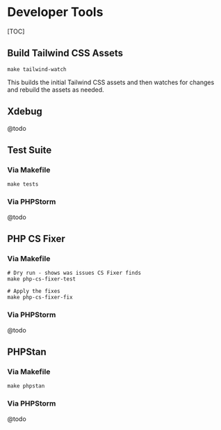 # Developer Tools

[TOC]

## Build Tailwind CSS Assets
```
make tailwind-watch
```
This builds the initial Tailwind CSS assets and then watches for changes and rebuild the assets as needed.

## Xdebug

@todo

## Test Suite

### Via Makefile
```
make tests
```

### Via PHPStorm

@todo

## PHP CS Fixer

### Via Makefile
```
# Dry run - shows was issues CS Fixer finds
make php-cs-fixer-test
```

```
# Apply the fixes
make php-cs-fixer-fix
```

### Via PHPStorm

@todo

## PHPStan

### Via Makefile

```
make phpstan
```

### Via PHPStorm

@todo
